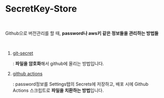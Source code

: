 # SecretKey-Store

<br />

Github으로 버전관리를 할 때, **password나 aws키 같은 정보들을 관리하는 방법들**

<br />

1. <a href="https://github.com/osj3474/SecretKey-Store/blob/main/GIT_SECRET.md" target="_blank">git-secret</a>

   : **파일을 암호화**해서 github에 올리는 방법입니다.

2. <a href="https://github.com/osj3474/SecretKey-Store/blob/main/GITHUB_ACTIONS.md" target="_blank">github actions</a>

   : password정보를 Settings탭의 Secrets에 저장하고, 배포 시에 Github Actions 스크립트로 **파일을 치환하는 방법**입니다.







